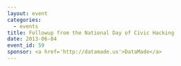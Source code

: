 ```yaml
---
layout: event
categories: 
  - events
title: Followup from the National Day of Civic Hacking
date: 2013-06-04
event_id: 59
sponsor: <a href='http://datamade.us'>DataMade</a>
---
```



